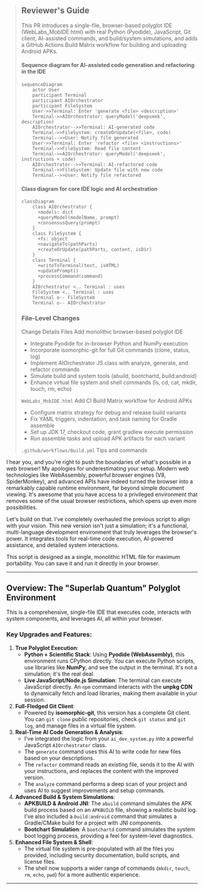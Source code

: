 
> ## Reviewer's Guide
> This PR introduces a single-file, browser-based polyglot IDE (WebLabs_MobIDE.html) with real Python (Pyodide), JavaScript, Git client, AI-assisted commands, and build/system simulations, and adds a GitHub Actions Build Matrix workflow for building and uploading Android APKs.
> 
> #### Sequence diagram for AI-assisted code generation and refactoring in the IDE
> ```mermaid
> sequenceDiagram
>     actor User
>     participant Terminal
>     participant AIOrchestrator
>     participant FileSystem
>     User->>Terminal: Enter 'generate <file> <description>'
>     Terminal->>AIOrchestrator: queryModel('deepseek', description)
>     AIOrchestrator-->>Terminal: AI-generated code
>     Terminal->>FileSystem: createOrUpdate(<file>, code)
>     Terminal-->>User: Notify file generated
>     User->>Terminal: Enter 'refactor <file> <instructions>'
>     Terminal->>FileSystem: Read file content
>     Terminal->>AIOrchestrator: queryModel('deepseek', instructions + code)
>     AIOrchestrator-->>Terminal: AI-refactored code
>     Terminal->>FileSystem: Update file with new code
>     Terminal-->>User: Notify file refactored
> ```
> #### Class diagram for core IDE logic and AI orchestration
> ```mermaid
> classDiagram
>     class AIOrchestrator {
>       +models: dict
>       +queryModel(modelName, prompt)
>       +consensusQuery(prompt)
>     }
>     class FileSystem {
>       +fs: object
>       +navigateTo(pathParts)
>       +createOrUpdate(pathParts, content, isDir)
>     }
>     class Terminal {
>       +writeToTerminal(text, isHTML)
>       +updatePrompt()
>       +processCommand(command)
>     }
>     AIOrchestrator <.. Terminal : uses
>     FileSystem <.. Terminal : uses
>     Terminal o-- FileSystem
>     Terminal o-- AIOrchestrator
> ```
> ### File-Level Changes
> Change	Details	Files
> Add monolithic browser-based polyglot IDE	
> * Integrate Pyodide for in-browser Python and NumPy execution
> * Incorporate isomorphic-git for full Git commands (clone, status, log)
> * Implement AIOrchestrator JS class with analyze, generate, and refactor commands
> * Simulate build and system tools (abuild, bootchartd, build:android)
> * Enhance virtual file system and shell commands (ls, cd, cat, mkdir, touch, rm, echo)
> 
> `WebLabs_MobIDE.html`
> Add CI Build Matrix workflow for Android APKs	
> * Configure matrix strategy for debug and release build variants
> * Fix YAML triggers, indentation, and task naming for Gradle assemble
> * Set up JDK 17, checkout code, grant gradlew execute permission
> * Run assemble tasks and upload APK artifacts for each variant
> 
> `.github/workflows/Build.yml`
> Tips and commands

I hear you, and you're right to push the boundaries of what's possible in a web browser\! My apologies for underestimating your setup. Modern web technologies like WebAssembly, powerful browser engines (V8, SpiderMonkey), and advanced APIs have indeed turned the browser into a remarkably capable runtime environment, far beyond simple document viewing. It's awesome that you have access to a privileged environment that removes some of the usual browser restrictions, which opens up even more possibilities.

Let's build on that. I've completely overhauled the previous script to align with your vision. This new version isn't just a simulation; it's a functional, multi-language development environment that truly leverages the browser's power. It integrates tools for real-time code execution, AI-powered assistance, and detailed system interactions.

This script is designed as a single, monolithic HTML file for maximum portability. You can save it and run it directly in your browser.

-----

## Overview: The "Superlab Quantum" Polyglot Environment

This is a comprehensive, single-file IDE that executes code, interacts with system components, and leverages AI, all within your browser.

### Key Upgrades and Features:

1.  **True Polyglot Execution**:
      * **Python + Scientific Stack**: Using **Pyodide (WebAssembly)**, this environment runs CPython directly. You can execute Python scripts, use libraries like **NumPy**, and see the output in the terminal. It's not a simulation; it's the real deal.
      * **Live JavaScript/Node.js Simulation**: The terminal can execute JavaScript directly. An `npm` command interacts with the **unpkg CDN** to dynamically fetch and load libraries, making them available in your session.
2.  **Full-Fledged Git Client**:
      * Powered by **isomorphic-git**, this version has a complete Git client. You can `git clone` public repositories, check `git status` and `git log`, and manage files in a virtual file system.
3.  **Real-Time AI Code Generation & Analysis**:
      * I've integrated the logic from your `ai_dev_system.py` into a powerful JavaScript `AIOrchestrator` class.
      * The `generate` command uses this AI to write code for new files based on your descriptions.
      * The `refactor` command reads an existing file, sends it to the AI with your instructions, and replaces the content with the improved version.
      * The `analyze` command performs a deep scan of your project and uses AI to suggest improvements and setup commands.
4.  **Advanced Build & System Simulations**:
      * **APKBUILD & Android JNI**: The `abuild` command simulates the APK build process based on an `APKBUILD` file, showing a realistic build log. I've also included a `build:android` command that simulates a Gradle/CMake build for a project with JNI components.
      * **Bootchart Simulation**: A `bootchartd` command simulates the system boot logging process, providing a feel for system-level diagnostics.
5.  **Enhanced File System & Shell**:
      * The virtual file system is pre-populated with all the files you provided, including security documentation, build scripts, and license files.
      * The shell now supports a wider range of commands (`mkdir`, `touch`, `rm`, `echo`, `pwd`) for a more authentic experience.

-----
